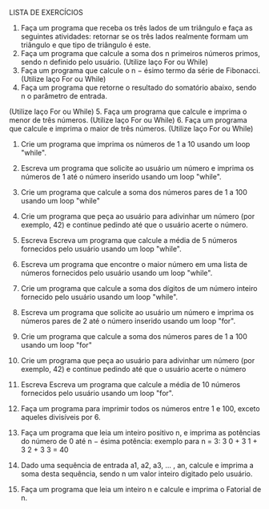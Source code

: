LISTA DE EXERCÍCIOS 

1. Faça um programa que receba os três lados de um triângulo e faça as seguintes atividades: retornar se
os três lados realmente formam um triângulo e que tipo de triângulo é este.
2. Faça um programa que calcule a soma dos n primeiros números primos, sendo n definido pelo usuário.
(Utilize laço For ou While)
3. Faça um programa que calcule o n − ésimo termo da série de Fibonacci. (Utilize laço For ou While)
4. Faça um programa que retorne o resultado do somatório abaixo, sendo n o parâmetro de entrada.

(Utilize laço For ou While)
5. Faça um programa que calcule e imprima o menor de três números. (Utilize laço For ou While)
6. Faça um programa que calcule e imprima o maior de três números. (Utilize laço For ou While)

1. Crie um programa que imprima os números de 1 a 10 usando um loop "while".
2. Escreva um programa que solicite ao usuário um número e imprima os números de 1 até o número
inserido usando um loop "while".
3. Crie um programa que calcule a soma dos números pares de 1 a 100 usando um loop "while"
4. Crie um programa que peça ao usuário para adivinhar um número (por exemplo, 42) e continue
pedindo até que o usuário acerte o número.
5. Escreva Escreva um programa que calcule a média de 5 números fornecidos pelo usuário usando um
loop "while".
6. Escreva um programa que encontre o maior número em uma lista de números fornecidos pelo
usuário usando um loop "while".
7. Crie um programa que calcule a soma dos dígitos de um número inteiro fornecido pelo usuário
usando um loop "while".

1. Escreva um programa que solicite ao usuário um número e imprima os números pares de 2 até o
número inserido usando um loop "for".
2. Crie um programa que calcule a soma dos números pares de 1 a 100 usando um loop "for"
3. Crie um programa que peça ao usuário para adivinhar um número (por exemplo, 42) e continue
pedindo até que o usuário acerte o número
4. Escreva Escreva um programa que calcule a média de 10 números fornecidos pelo usuário usando
um loop "for".
5. Faça um programa para imprimir todos os números entre 1 e 100, exceto aqueles divisíveis por 6.
6. Faça um programa que leia um inteiro positivo n, e imprima as potências do número de 0 até n −
ésima potência: exemplo para n = 3: 3
0 + 3
1 + 3
2 + 3
3 = 40

7. Dado uma sequência de entrada a1, a2, a3, ... , an, calcule e imprima a soma desta sequência, sendo
n um valor inteiro digitado pelo usuário.

8. Faça um programa que leia um inteiro n e calcule e imprima o Fatorial de n.
